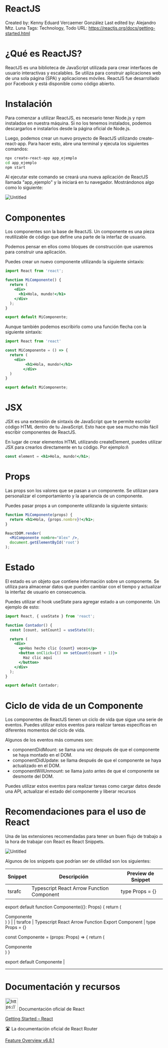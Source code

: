 # ReactJS

Created by: Kenny Eduard Vercaemer González
Last edited by: Alejandro Mtz. Luna
Tags: Technology, Todo
URL: https://reactjs.org/docs/getting-started.html

# **¿Qué es ReactJS?**

ReactJS es una biblioteca de JavaScript utilizada para crear interfaces de usuario interactivas y escalables. Se utiliza para construir aplicaciones web de una sola página (SPA) y aplicaciones móviles. ReactJS fue desarrollado por Facebook y está disponible como código abierto.

# **Instalación**

Para comenzar a utilizar ReactJS, es necesario tener Node.js y npm instalados en nuestra máquina. Si no los tenemos instalados, podemos descargarlos e instalarlos desde la página oficial de Node.js.

Luego, podemos crear un nuevo proyecto de ReactJS utilizando create-react-app. Para hacer esto, abre una terminal y ejecuta los siguientes comandos:

```bash
npx create-react-app app_ejemplo
cd app_ejemplo
npm start
```

Al ejecutar este comando se creará una nueva aplicación de ReactJS llamada "app_ejemplo" y la iniciará en tu navegador. Mostrándonos algo como lo siguiente:

![Untitled](ReactJS%20d84835adb76447b993d042de41a1db91/Untitled.png)

# Componentes

Los componentes son la base de ReactJS. Un componente es una pieza reutilizable de código que define una parte de la interfaz de usuario. 

Podemos pensar en ellos como bloques de construcción que usaremos para construir una aplicación.

Puedes crear un nuevo componente utilizando la siguiente sintaxis:

```jsx
import React from 'react';

function MiComponente() {
  return (
    <div>
      <h1>Hola, mundo!</h1>
    </div>
  );
}

export default MiComponente;
```

Aunque también podemos escribirlo como una función flecha con la siguiente sintaxis:

```jsx
import React from 'react'

const MiComponente = () => {
  return (
    <div>
		 <h1>Hola, mundo!</h1>		
		</div>
  )
}

export default MiComponente;
```

# JSX

JSX es una extensión de sintaxis de JavaScript que te permite escribir código HTML dentro de tu JavaScript. Esto hace que sea mucho más fácil escribir componentes de ReactJS.

En lugar de crear elementos HTML utilizando createElement, puedes utilizar JSX para crearlos directamente en tu código. Por ejemplo:ñ

```jsx
const element = <h1>Hola, mundo!</h1>;
```

# Props

Las props son los valores que se pasan a un componente. Se utilizan para personalizar el comportamiento y la apariencia de un componente.

Puedes pasar props a un componente utilizando la siguiente sintaxis:

```jsx
function MiComponente(props) {
  return <h1>Hola, {props.nombre}!</h1>;
}

ReactDOM.render(
  <MiComponente nombre="Alex" />,
  document.getElementById('root')
);
```

# Estado

El estado es un objeto que contiene información sobre un componente. Se utiliza para almacenar datos que pueden cambiar con el tiempo y actualizar la interfaz de usuario en consecuencia.

Puedes utilizar el hook useState para agregar estado a un componente. Un ejemplo de esto:

```jsx
import React, { useState } from 'react';

function Contador() {
  const [count, setCount] = useState(0);

  return (
    <div>
      <p>Has hecho clic {count} veces</p>
      <button onClick={() => setCount(count + 1)}>
        Haz clic aquí
      </button>
    </div>
  );
}

export default Contador;
```

# Ciclo de vida de un Componente

Los componentes de ReactJS tienen un ciclo de vida que sigue una serie de eventos. Puedes utilizar estos eventos para realizar tareas específicas en diferentes momentos del ciclo de vida.

Algunos de los eventos más comunes son:

- componentDidMount: se llama una vez después de que el componente se haya montado en el DOM.
- componentDidUpdate: se llama después de que el componente se haya actualizado en el DOM.
- componentWillUnmount: se llama justo antes de que el componente se desmonte del DOM.

Puedes utilizar estos eventos para realizar tareas como cargar datos desde una API, actualizar el estado del componente y liberar recursos

# Recomendaciones para el uso de React

Una de las extensiones recomendadas para tener un buen flujo de trabajo a la hora de trabajar con React es React Snippets.

![Untitled](ReactJS%20d84835adb76447b993d042de41a1db91/Untitled%201.png)

Algunos de los snippets que podrían ser de utilidad son los siguientes:

| Snippet  | Descripción | Preview de Snippet |
| --- | --- | --- |
| tsrafc | Typescript React Arrow Function Component | type Props = {}

export default function Componente({}: Props) {
  return (
    <div>Componente</div>
    )
} |
| tsrafce | Typescript React Arrow Function Export Component | type Props = {}

const Componente = (props: Props) => {
  return (
    <div>Componente</div>
  )
}

export default Componente |

---

# Documentación y recursos

<aside>
<img src="https://upload.wikimedia.org/wikipedia/commons/thumb/a/a7/React-icon.svg/2300px-React-icon.svg.png" alt="https://upload.wikimedia.org/wikipedia/commons/thumb/a/a7/React-icon.svg/2300px-React-icon.svg.png" width="40px" /> Documentación oficial de React

</aside>

[Getting Started – React](https://reactjs.org/docs/getting-started.html)

<aside>
🛣️ La documentación oficial de React Router

</aside>

[Feature Overview v6.8.1](https://reactrouter.com/en/6.8.1/start/overview)